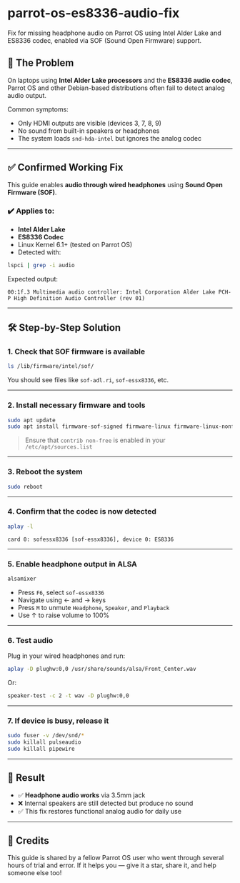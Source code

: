 # parrot-os-es8336-audio-fix
Fix for missing headphone audio on Parrot OS using Intel Alder Lake and ES8336 codec, enabled via SOF (Sound Open Firmware) support.
## 🧩 The Problem

On laptops using **Intel Alder Lake processors** and the **ES8336 audio codec**, Parrot OS and other Debian-based distributions often fail to detect analog audio output.

Common symptoms:
- Only HDMI outputs are visible (devices 3, 7, 8, 9)
- No sound from built-in speakers or headphones
- The system loads `snd-hda-intel` but ignores the analog codec

---

## ✅ Confirmed Working Fix

This guide enables **audio through wired headphones** using **Sound Open Firmware (SOF)**.

### ✔️ Applies to:
- **Intel Alder Lake**
- **ES8336 Codec**
- Linux Kernel 6.1+ (tested on Parrot OS)
- Detected with:

```bash
lspci | grep -i audio
```
Expected output:
```
00:1f.3 Multimedia audio controller: Intel Corporation Alder Lake PCH-P High Definition Audio Controller (rev 01)
```

---

## 🛠️ Step-by-Step Solution

### 1. Check that SOF firmware is available

```bash
ls /lib/firmware/intel/sof/
```

You should see files like `sof-adl.ri`, `sof-essx8336`, etc.

---

### 2. Install necessary firmware and tools

```bash
sudo apt update
sudo apt install firmware-sof-signed firmware-linux firmware-linux-nonfree alsa-utils
```

> Ensure that `contrib non-free` is enabled in your `/etc/apt/sources.list`

---

### 3. Reboot the system

```bash
sudo reboot
```

---

### 4. Confirm that the codec is now detected

```bash
aplay -l
```

```
card 0: sofessx8336 [sof-essx8336], device 0: ES8336
```

---

### 5. Enable headphone output in ALSA

```bash
alsamixer
```

- Press `F6`, select `sof-essx8336`
- Navigate using ← and → keys
- Press `M` to unmute `Headphone`, `Speaker`, and `Playback`
- Use ↑ to raise volume to 100%

---

### 6. Test audio

Plug in your wired headphones and run:

```bash
aplay -D plughw:0,0 /usr/share/sounds/alsa/Front_Center.wav
```

Or:
```bash
speaker-test -c 2 -t wav -D plughw:0,0
```

---

### 7. If device is busy, release it

```bash
sudo fuser -v /dev/snd/*
sudo killall pulseaudio
sudo killall pipewire
 ```

---

## 🎯 Result

- ✅ **Headphone audio works** via 3.5mm jack
- ❌ Internal speakers are still detected but produce no sound
- ✅ This fix restores functional analog audio for daily use

---

## 🙌 Credits

This guide is shared by a fellow Parrot OS user who went through several hours of trial and error. If it helps you — give it a star, share it, and help someone else too!
